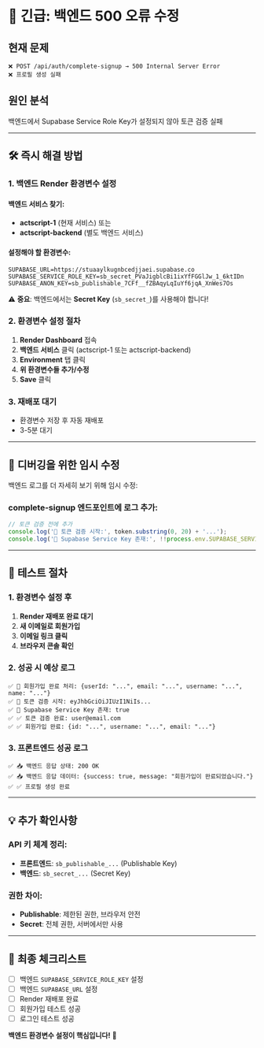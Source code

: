 # 🚨 긴급: 백엔드 500 오류 수정

## 현재 문제
```
❌ POST /api/auth/complete-signup → 500 Internal Server Error
❌ 프로필 생성 실패
```

## 원인 분석
백엔드에서 Supabase Service Role Key가 설정되지 않아 토큰 검증 실패

---

## 🛠️ 즉시 해결 방법

### 1. 백엔드 Render 환경변수 설정

#### 백엔드 서비스 찾기:
- **actscript-1** (현재 서비스) 또는
- **actscript-backend** (별도 백엔드 서비스)

#### 설정해야 할 환경변수:
```
SUPABASE_URL=https://stuaaylkugnbcedjjaei.supabase.co
SUPABASE_SERVICE_ROLE_KEY=sb_secret_PVaJigblcBi1ixYfFGGlJw_1_6ktIDn
SUPABASE_ANON_KEY=sb_publishable_7CFf__fZBAqyLqIuYf6jqA_XnWes7Os
```

⚠️ **중요**: 백엔드에서는 **Secret Key** (`sb_secret_`)를 사용해야 합니다!

### 2. 환경변수 설정 절차

1. **Render Dashboard** 접속
2. **백엔드 서비스** 클릭 (actscript-1 또는 actscript-backend)
3. **Environment** 탭 클릭
4. **위 환경변수들 추가/수정**
5. **Save** 클릭

### 3. 재배포 대기
- 환경변수 저장 후 자동 재배포
- 3-5분 대기

---

## 🔧 디버깅을 위한 임시 수정

백엔드 로그를 더 자세히 보기 위해 임시 수정:

### complete-signup 엔드포인트에 로그 추가:
```javascript
// 토큰 검증 전에 추가
console.log('🔧 토큰 검증 시작:', token.substring(0, 20) + '...');
console.log('🔧 Supabase Service Key 존재:', !!process.env.SUPABASE_SERVICE_ROLE_KEY);
```

---

## 🎯 테스트 절차

### 1. 환경변수 설정 후
1. **Render 재배포 완료 대기**
2. **새 이메일로 회원가입**
3. **이메일 링크 클릭**
4. **브라우저 콘솔 확인**

### 2. 성공 시 예상 로그
```
✅ 📝 회원가입 완료 처리: {userId: "...", email: "...", username: "...", name: "..."}
✅ 🔧 토큰 검증 시작: eyJhbGciOiJIUzI1NiIs...
✅ 🔧 Supabase Service Key 존재: true
✅ ✅ 토큰 검증 완료: user@email.com
✅ ✅ 회원가입 완료: {id: "...", username: "...", email: "..."}
```

### 3. 프론트엔드 성공 로그
```
✅ 📥 백엔드 응답 상태: 200 OK
✅ 📥 백엔드 응답 데이터: {success: true, message: "회원가입이 완료되었습니다."}
✅ ✅ 프로필 생성 완료
```

---

## 💡 추가 확인사항

### API 키 체계 정리:
- **프론트엔드**: `sb_publishable_...` (Publishable Key)
- **백엔드**: `sb_secret_...` (Secret Key)

### 권한 차이:
- **Publishable**: 제한된 권한, 브라우저 안전
- **Secret**: 전체 권한, 서버에서만 사용

---

## 🚀 최종 체크리스트

- [ ] 백엔드 `SUPABASE_SERVICE_ROLE_KEY` 설정
- [ ] 백엔드 `SUPABASE_URL` 설정  
- [ ] Render 재배포 완료
- [ ] 회원가입 테스트 성공
- [ ] 로그인 테스트 성공

**백엔드 환경변수 설정이 핵심입니다!** 🎯 